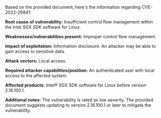 Based on the provided document, here's the information regarding CVE-2022-26841:

**Root cause of vulnerability:**
Insufficient control flow management within the Intel SGX SDK software for Linux.

**Weaknesses/vulnerabilities present:**
Improper control flow management.

**Impact of exploitation:**
Information disclosure. An attacker may be able to gain access to sensitive data.

**Attack vectors:**
Local access.

**Required attacker capabilities/position:**
An authenticated user with local access to the affected system.

**Affected products:**
Intel® SGX SDK software for Linux before version 2.16.100.1.

**Additional notes:**
The vulnerability is rated as low severity. The provided document suggests updating to version 2.16.100.1 or later to mitigate the vulnerability.
